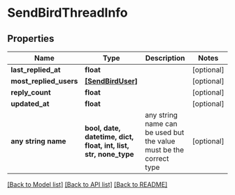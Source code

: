 # SendBirdThreadInfo


## Properties
Name | Type | Description | Notes
------------ | ------------- | ------------- | -------------
**last_replied_at** | **float** |  | [optional] 
**most_replied_users** | [**[SendBirdUser]**](SendBirdUser.md) |  | [optional] 
**reply_count** | **float** |  | [optional] 
**updated_at** | **float** |  | [optional] 
**any string name** | **bool, date, datetime, dict, float, int, list, str, none_type** | any string name can be used but the value must be the correct type | [optional]

[[Back to Model list]](../README.md#documentation-for-models) [[Back to API list]](../README.md#documentation-for-api-endpoints) [[Back to README]](../README.md)


